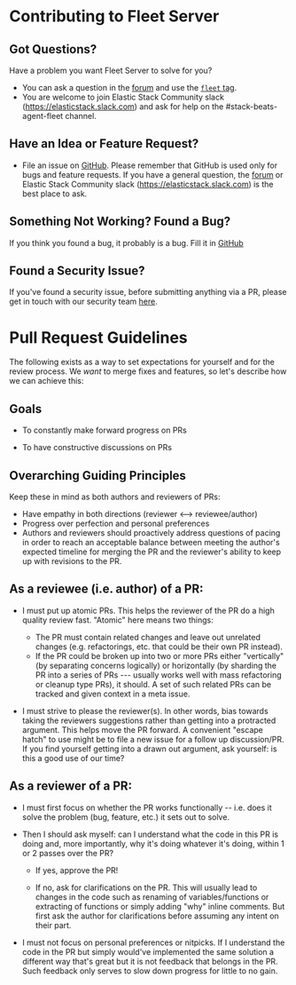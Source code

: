 # Contributing to Fleet Server

## Got Questions?

Have a problem you want Fleet Server to solve for you?

* You can ask a question in the [forum](https://discuss.elastic.co/c/elastic-stack/elastic-agent) and use the [`fleet` tag](https://discuss.elastic.co/tag/fleet).
* You are welcome to join Elastic Stack Community slack (https://elasticstack.slack.com) and ask for help on the #stack-beats-agent-fleet channel.

## Have an Idea or Feature Request?

* File an issue on [GitHub](https://github.com/elastic/fleet-server/issues). Please remember that GitHub is used only for bugs and feature requests. If you have a general question, the [forum](https://discuss.elastic.co/c/elastic-stack/elastic-agent) or Elastic Stack Community slack (https://elasticstack.slack.com) is the best place to ask.

## Something Not Working? Found a Bug?

If you think you found a bug, it probably is a bug. Fill it in [GitHub](https://github.com/elastic/fleet-server/issues)

## Found a Security Issue?

If you've found a security issue, before submitting anything via a PR, please
get in touch with our security team [here](https://www.elastic.co/community/security).

# Pull Request Guidelines

The following exists as a way to set expectations for yourself and for the review process. We *want* to merge fixes and features, so let's describe how we can achieve this:

## Goals

* To constantly make forward progress on PRs

* To have constructive discussions on PRs

## Overarching Guiding Principles

Keep these in mind as both authors and reviewers of PRs:

* Have empathy in both directions (reviewer <--> reviewee/author)
* Progress over perfection and personal preferences
* Authors and reviewers should proactively address questions of pacing in order to reach an acceptable balance between meeting the author's expected timeline for merging the PR and the reviewer's ability to keep up with revisions to the PR.

## As a reviewee (i.e. author) of a PR:

* I must put up atomic PRs. This helps the reviewer of the PR do a high quality review fast. "Atomic" here means two things:
  - The PR must contain related changes and leave out unrelated changes (e.g. refactorings, etc. that could be their own PR instead).
  - If the PR could be broken up into two or more PRs either "vertically" (by separating concerns logically) or horizontally (by sharding the PR into a series of PRs --- usually works well with mass refactoring or cleanup type PRs), it should. A set of such related PRs can be tracked and given context in a meta issue.

* I must strive to please the reviewer(s). In other words, bias towards taking the reviewers suggestions rather than getting into a protracted argument. This helps move the PR forward. A convenient "escape hatch" to use might be to file a new issue for a follow up discussion/PR. If you find yourself getting into a drawn out argument, ask yourself: is this a good use of our time?

## As a reviewer of a PR:

* I must first focus on whether the PR works functionally -- i.e. does it solve the problem (bug, feature, etc.) it sets out to solve.

* Then I should ask myself: can I understand what the code in this PR is doing and, more importantly, why it's doing whatever it's doing, within 1 or 2 passes over the PR?

  * If yes, approve the PR!

  * If no, ask for clarifications on the PR. This will usually lead to changes in the code such as renaming of variables/functions or extracting of functions or simply adding "why" inline comments. But first ask the author for clarifications before assuming any intent on their part.

* I must not focus on personal preferences or nitpicks. If I understand the code in the PR but simply would've implemented the same solution a different way that's great but it is not feedback that belongs in the PR. Such feedback only serves to slow down progress for little to no gain.
